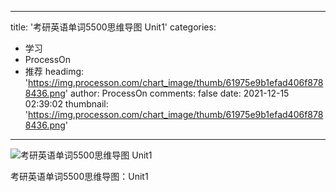 
---
title: '考研英语单词5500思维导图 Unit1'
categories: 
 - 学习
 - ProcessOn
 - 推荐
headimg: 'https://img.processon.com/chart_image/thumb/61975e9b1efad406f8788436.png'
author: ProcessOn
comments: false
date: 2021-12-15 02:39:02
thumbnail: 'https://img.processon.com/chart_image/thumb/61975e9b1efad406f8788436.png'
---

<div>   
<img class="thumb" alt="考研英语单词5500思维导图 Unit1" src="https://img.processon.com/chart_image/thumb/61975e9b1efad406f8788436.png" referrerpolicy="no-referrer">
<p>考研英语单词5500思维导图：Unit1</p>  
</div>
            